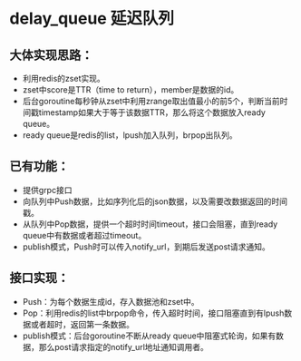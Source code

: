 # delay_queue 延迟队列

## 大体实现思路：
- 利用redis的zset实现。
- zset中score是TTR（time to return），member是数据的id。
- 后台goroutine每秒钟从zset中利用zrange取出值最小的前5个，判断当前时间戳timestamp如果大于等于该数据TTR，那么将这个数据放入ready queue。
- ready queue是redis的list，lpush加入队列，brpop出队列。

## 已有功能：
- 提供grpc接口
- 向队列中Push数据，比如序列化后的json数据，以及需要改数据返回的时间戳。
- 从队列中Pop数据，提供一个超时时间timeout，接口会阻塞，直到ready queue中有数据或者超过timeout。
- publish模式，Push时可以传入notify_url，到期后发送post请求通知。

## 接口实现：
- Push：为每个数据生成id，存入数据池和zset中。
- Pop：利用redis的list中brpop命令，传入超时时间，接口阻塞直到有lpush数据或者超时，返回第一条数据。
- publish模式：后台goroutine不断从ready queue中阻塞式轮询，如果有数据，那么post请求指定的notify_url地址通知调用者。



